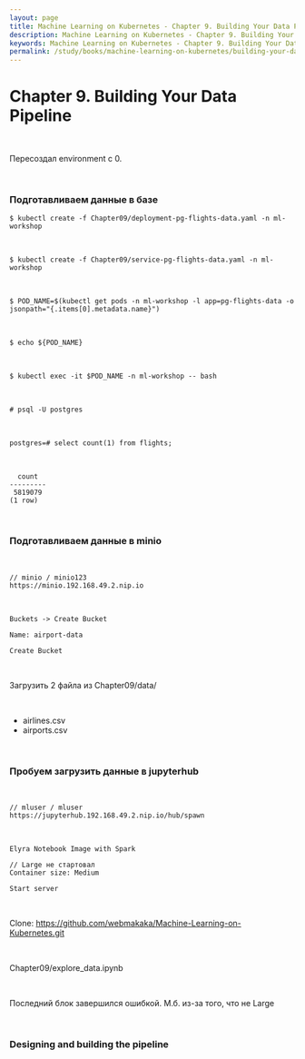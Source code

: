 ```yaml
---
layout: page
title: Machine Learning on Kubernetes - Chapter 9. Building Your Data Pipeline
description: Machine Learning on Kubernetes - Chapter 9. Building Your Data Pipeline
keywords: Machine Learning on Kubernetes - Chapter 9. Building Your Data Pipeline
permalink: /study/books/machine-learning-on-kubernetes/building-your-data-pipeline/
---
```


# Chapter 9. Building Your Data Pipeline

<br/>

Пересоздал environment c 0.

<br/>

### Подготавливаем данные в базе

```
$ kubectl create -f Chapter09/deployment-pg-flights-data.yaml -n ml-workshop
```

<br/>

```
$ kubectl create -f Chapter09/service-pg-flights-data.yaml -n ml-workshop
```

<br/>

```
$ POD_NAME=$(kubectl get pods -n ml-workshop -l app=pg-flights-data -o jsonpath="{.items[0].metadata.name}")
```

<br/>

```
$ echo ${POD_NAME}
```

<br/>

```
$ kubectl exec -it $POD_NAME -n ml-workshop -- bash
```

<br/>

```
# psql -U postgres
```

<br/>

```
postgres=# select count(1) from flights;
```

<br/>

```
  count
---------
 5819079
(1 row)
```

<br/>

### Подготавливаем данные в minio

<br/>

```
// minio / minio123
https://minio.192.168.49.2.nip.io
```

<br/>

```
Buckets -> Create Bucket

Name: airport-data

Create Bucket
```

<br/>

Загрузить 2 файла из Chapter09/data/

<br/>

- airlines.csv
- airports.csv

<br/>

### Пробуем загрузить данные в jupyterhub

<br/>

```
// mluser / mluser
https://jupyterhub.192.168.49.2.nip.io/hub/spawn
```

<br/>

```
Elyra Notebook Image with Spark

// Large не стартовал
Container size: Medium

Start server
```

<br/>

Clone: https://github.com/webmakaka/Machine-Learning-on-Kubernetes.git

<br/>

Chapter09/explore_data.ipynb

<br/>

Последний блок завершился ошибкой. М.б. из-за того, что не Large

<br/>

### Designing and building the pipeline

<!--
Replicationcontrollers
-->
